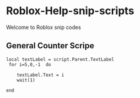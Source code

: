 # Roblox-Help-snip-scripts
Welcome to Roblox snip codes 

## General Counter Scripe



``` 
local textLabel = script.Parent.TextLabel
 for i=5,0,-1  do
	
	textLabel.Text = i
	wait(1)
	
end 

```

